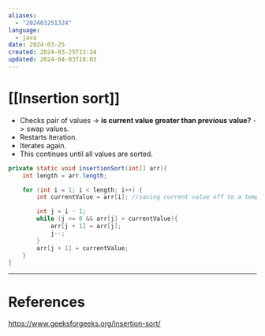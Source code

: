 ```yaml
---
aliases:
  - "202403251324"
language:
  - java
date: 2024-03-25
created: 2024-03-25T13:24
updated: 2024-04-03T18:03
---
```

# [[Insertion sort]]
- Checks pair of values -> **is current value greater than previous value?** -> swap values.
- Restarts iteration.
- Iterates again.
- This continues until all values are sorted.

```java
private static void insertionSort(int[] arr){
	int length = arr.length;

	for (int i = 1; i < length; i++) {
		int currentValue = arr[i]; //saving current value off to a temporary variable

		int j = i - 1;
		while (j >= 0 && arr[j] > currentValue){
			arr[j + 1] = arr[j];
			j--;
		}
		arr[j + 1] = currentValue;
	}
}
```


___
# References
https://www.geeksforgeeks.org/insertion-sort/
